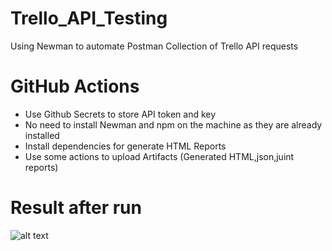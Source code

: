 # Trello_API_Testing
Using Newman to automate Postman Collection of Trello API requests  

# GitHub Actions
- Use Github Secrets to store API token and key
- No need to install Newman and npm on the machine as they are already installed
- Install dependencies for generate HTML Reports
- Use some actions to upload Artifacts (Generated HTML,json,juint reports)
# Result after run
![alt text](https://drive.google.com/uc?export=view&id=1XubEXyeo_TnhY7_nrTFNP1t5VoVzTtFa)
